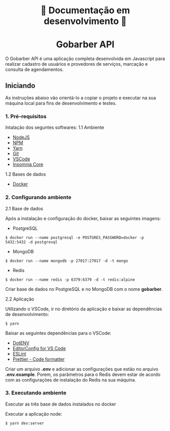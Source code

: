 <h1 align="center">
  🚧 Documentação em desenvolvimento 🚧
</h1>

<h1 align="center">
  Gobarber API
</h1>

O Gobarber API é uma aplicação completa desenvolvida em Javascript para realizar cadastro de usuários e provedores de serviços, marcação e consulta de agendamentos.

## Iniciando

As instruções abaixo vão orientá-lo a copiar o projeto e executar na sua máquina local para fins de desenvolvimento e testes.

### 1. Pré-requisitos

Intalação dos seguntes softwares:
1.1 Ambiente
- [NodeJS](https://nodejs.org/en/download/)
- [NPM](https://www.npmjs.com/get-npm)
- [Yarn](https://yarnpkg.com/getting-started/install)
- [Git](https://git-scm.com/downloads)
- [VSCode](https://code.visualstudio.com/download)
- [Insomnia Core](https://insomnia.rest/download/)

1.2 Bases de dados
- [Docker](https://docs.docker.com/get-docker/)

### 2. Configurando ambiente
2.1 Base de dados

Após a instalação e configuração do docker, baixar as seguintes imagens:
- PostgreSQL

`$ docker run --name postgresql -e POSTGRES_PASSWORD=docker -p 5432:5432 -d postgresql`

- MongoDB

`$ docker run --name mongodb -p 27017:27017 -d -t mongo`

- Redis

`$ docker run --name redis -p 6379:6379 -d -t redis:alpine`

Criar base de dados no PostgreSQL e no MongoDB com o nome **gobarber**.

2.2 Aplicação

Utilizando o VSCode, ir no diretório da aplicação e baixar as dependências de desenvolvimento:

`$ yarn`

Baixar as seguintes dependências para o VSCode:

- [DotENV](https://marketplace.visualstudio.com/items?itemName=mikestead.dotenv)
- [EditorConfig for VS Code](https://marketplace.visualstudio.com/items?itemName=EditorConfig.EditorConfig)
- [ESLint](https://marketplace.visualstudio.com/items?itemName=dbaeumer.vscode-eslint)
- [Prettier - Code formatter](https://marketplace.visualstudio.com/items?itemName=esbenp.prettier-vscode)

Criar um arquivo **.env** e adicionar as configurações que estão no arquivo **.env.example**. Porem, os parâmetros para o Redis devem estar de acordo com as configurações de instalação do Redis na sua máquina.

### 3. Executando ambiente

Executar as três base de dados instalados no docker

Executar a aplicação node:

`$ yarn dev:server`
